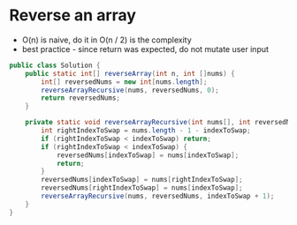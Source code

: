 # Reverse an array

- O(n) is naive, do it in O(n / 2) is the complexity
- best practice - since return was expected, do not mutate user input

```java
public class Solution {
    public static int[] reverseArray(int n, int []nums) {
        int[] reversedNums = new int[nums.length];
        reverseArrayRecursive(nums, reversedNums, 0);
        return reversedNums;
    }

    private static void reverseArrayRecursive(int nums[], int reversedNums[], int indexToSwap) {
        int rightIndexToSwap = nums.length - 1 - indexToSwap;
        if (rightIndexToSwap < indexToSwap) return;
        if (rightIndexToSwap < indexToSwap) {
            reversedNums[indexToSwap] = nums[indexToSwap];
            return;
        }
        reversedNums[indexToSwap] = nums[rightIndexToSwap];
        reversedNums[rightIndexToSwap] = nums[indexToSwap];
        reverseArrayRecursive(nums, reversedNums, indexToSwap + 1);
    }
}
```
